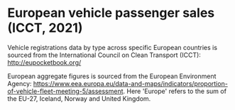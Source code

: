 # European vehicle passenger sales (ICCT, 2021)

Vehicle registrations data by type across specific European countries is sourced from the International Council on Clean Transport (ICCT): http://eupocketbook.org/

European aggregate figures is sourced from the European Environment Agency: https://www.eea.europa.eu/data-and-maps/indicators/proportion-of-vehicle-fleet-meeting-5/assessment. Here 'Europe' refers to the sum of the EU-27, Iceland, Norway and United Kingdom.